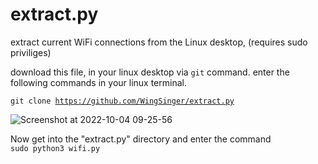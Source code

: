 # extract.py
extract current WiFi connections from the Linux desktop, (requires sudo priviliges)

download this file, in your linux desktop via <code>git</code> command.
enter the following commands in your linux terminal.

<code>git clone https://github.com/WingSinger/extract.py</code>

![Screenshot at 2022-10-04 09-25-56](https://user-images.githubusercontent.com/100767460/193731021-3ff2d1a5-5e22-4cbd-a73b-ff505c598d7f.png)

Now get into the "extract.py" directory and enter the command <code> sudo python3 wifi.py </code>
